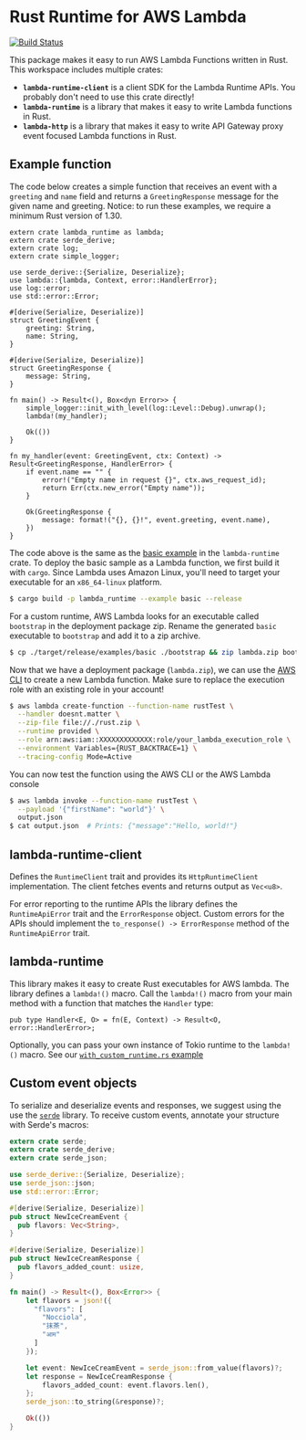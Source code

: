# Rust Runtime for AWS Lambda

[![Build Status](https://travis-ci.org/awslabs/aws-lambda-rust-runtime.svg?branch=master)](https://travis-ci.org/awslabs/aws-lambda-rust-runtime)

This package makes it easy to run AWS Lambda Functions written in Rust. This workspace includes multiple crates:

* **`lambda-runtime-client`** is a client SDK for the Lambda Runtime APIs. You probably don't need to use this crate directly!
* **`lambda-runtime`** is a library that makes it easy to write Lambda functions in Rust.
* **`lambda-http`** is a library that makes it easy to write API Gateway proxy event focused Lambda functions in Rust.

## Example function

The code below creates a simple function that receives an event with a `greeting` and `name` field and returns a `GreetingResponse` message for the given name and greeting. Notice: to run these examples, we require a minimum Rust version of 1.30.

```rust,no_run
extern crate lambda_runtime as lambda;
extern crate serde_derive;
extern crate log;
extern crate simple_logger;

use serde_derive::{Serialize, Deserialize};
use lambda::{lambda, Context, error::HandlerError};
use log::error;
use std::error::Error;

#[derive(Serialize, Deserialize)]
struct GreetingEvent {
    greeting: String,
    name: String,
}

#[derive(Serialize, Deserialize)]
struct GreetingResponse {
    message: String,
}

fn main() -> Result<(), Box<dyn Error>> {
    simple_logger::init_with_level(log::Level::Debug).unwrap();
    lambda!(my_handler);

    Ok(())
}

fn my_handler(event: GreetingEvent, ctx: Context) -> Result<GreetingResponse, HandlerError> {
    if event.name == "" {
        error!("Empty name in request {}", ctx.aws_request_id);
        return Err(ctx.new_error("Empty name"));
    }

    Ok(GreetingResponse {
        message: format!("{}, {}!", event.greeting, event.name),
    })
}
```

The code above is the same as the [basic example](https://github.com/awslabs/aws-lambda-rust-runtime/tree/master/lambda-runtime/examples/basic.rs) in the `lambda-runtime` crate. To deploy the basic sample as a Lambda function, we first build it with `cargo`. Since Lambda uses Amazon Linux, you'll need to target your executable for an `x86_64-linux` platform.

```bash
$ cargo build -p lambda_runtime --example basic --release
```

For a custom runtime, AWS Lambda looks for an executable called `bootstrap` in the deployment package zip. Rename the generated `basic` executable to `bootstrap` and add it to a zip archive.

```bash
$ cp ./target/release/examples/basic ./bootstrap && zip lambda.zip bootstrap && rm bootstrap
```

Now that we have a deployment package (`lambda.zip`), we can use the [AWS CLI](https://aws.amazon.com/cli/) to create a new Lambda function. Make sure to replace the execution role with an existing role in your account!

```bash
$ aws lambda create-function --function-name rustTest \
  --handler doesnt.matter \
  --zip-file file://./rust.zip \
  --runtime provided \
  --role arn:aws:iam::XXXXXXXXXXXXX:role/your_lambda_execution_role \
  --environment Variables={RUST_BACKTRACE=1} \
  --tracing-config Mode=Active
```

You can now test the function using the AWS CLI or the AWS Lambda console

```bash
$ aws lambda invoke --function-name rustTest \
  --payload '{"firstName": "world"}' \
  output.json
$ cat output.json  # Prints: {"message":"Hello, world!"}
```

## lambda-runtime-client

Defines the `RuntimeClient` trait and provides its `HttpRuntimeClient` implementation. The client fetches events and returns output as `Vec<u8>`.

For error reporting to the runtime APIs the library defines the `RuntimeApiError` trait and the `ErrorResponse` object. Custom errors for the APIs should implement the `to_response() -> ErrorResponse` method of the `RuntimeApiError` trait.

## lambda-runtime

This library makes it easy to create Rust executables for AWS lambda. The library defines a `lambda!()` macro. Call the `lambda!()` macro from your main method with a function that matches the `Handler` type:

```rust,ignore
pub type Handler<E, O> = fn(E, Context) -> Result<O, error::HandlerError>;
```

Optionally, you can pass your own instance of Tokio runtime to the `lambda!()` macro. See our [`with_custom_runtime.rs` example](https://github.com/awslabs/aws-lambda-rust-runtime/tree/master/lambda-runtime/examples/with_custom_runtime.rs)

## Custom event objects

To serialize and deserialize events and responses, we suggest using the use the [`serde`](https://github.com/serde-rs/serde) library. To receive custom events, annotate your structure with Serde's macros:

```rust
extern crate serde;
extern crate serde_derive;
extern crate serde_json;

use serde_derive::{Serialize, Deserialize};
use serde_json::json;
use std::error::Error;

#[derive(Serialize, Deserialize)]
pub struct NewIceCreamEvent {
  pub flavors: Vec<String>,
}

#[derive(Serialize, Deserialize)]
pub struct NewIceCreamResponse {
  pub flavors_added_count: usize,
}

fn main() -> Result<(), Box<Error>> {
    let flavors = json!({
      "flavors": [
        "Nocciola",
        "抹茶",
        "आम"
      ]
    });

    let event: NewIceCreamEvent = serde_json::from_value(flavors)?;
    let response = NewIceCreamResponse {
        flavors_added_count: event.flavors.len(),
    };
    serde_json::to_string(&response)?;

    Ok(())
}
```
